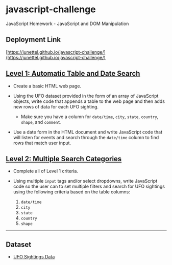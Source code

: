 # javascript-challenge
JavaScript Homework - JavaScript and DOM Manipulation

## Deployment Link
[https://junettel.github.io/javascript-challenge/](https://junettel.github.io/javascript-challenge/)

## [Level 1: Automatic Table and Date Search](/UFO-level-1)

* Create a basic HTML web page.

* Using the UFO dataset provided in the form of an array of JavaScript objects, write code that appends a table to the web page and then adds new rows of data for each UFO sighting.

  * Make sure you have a column for `date/time`, `city`, `state`, `country`, `shape`, and `comment`.

* Use a date form in the HTML document and write JavaScript code that will listen for events and search through the `date/time` column to find rows that match user input.

## [Level 2: Multiple Search Categories](/UFO-level-2)

* Complete all of Level 1 criteria.

* Using multiple `input` tags and/or select dropdowns, write JavaScript code so the user can to set multiple filters and search for UFO sightings using the following criteria based on the table columns:

  1. `date/time`
  2. `city`
  3. `state`
  4. `country`
  5. `shape`

- - -

## Dataset

* [UFO Sightings Data](UFO-level-1/static/js/data.js)
